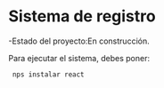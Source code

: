 <h1> Sistema de registro </h1>

-Estado del proyecto:En construcción.

Para ejecutar el sistema, debes poner:

``` nps instalar react```
